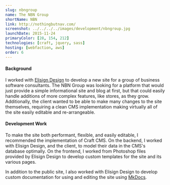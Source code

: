 ```yaml
---
slug: nbngroup
name: The NBN Group
shortName: NBN
link: http://nothingbutnav.com/
screenshot: ../../../../images/development/nbngroup.jpg
launchDate: 2015-11-24
primaryColor: [28, 154, 212]
technologies: [craft, jquery, sass]
hosting: [webfaction, aws]
order: 6
---
```

#### Background

I worked with [Elisign Design](http://elisigndesign.com/) to develop a new site for a group of business software consultants. The NBN Group was looking for a platform that would just provide a simple informational site and blog at first, but that could easily handle additions of more complex features, like stores, as they grow. Additionally, the client wanted to be able to make many changes to the site themselves, requiring a clean CMS implementation making virtually all of the site easily editable and re-arrangeable.

#### Development Work

To make the site both performant, flexible, and easily editable, I recommended the implementation of Craft CMS. On the backend, I worked with Elisign Design, and the client, to model their data in the CMS's database optimally. On the frontend, I worked from Photoshop files provided by Elisign Design to develop custom templates for the site and its various pages.

In addition to the public site, I also worked with Elisign Design to develop custom documentation for using and editing the site using [MkDocs](http://www.mkdocs.org/).

